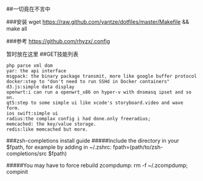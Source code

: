 ##一切竟在不言中

###安装
wget https://raw.github.com/yantze/dotfiles/master/Makefile && make all


###参考
https://github.com/rhyzx/.config


暂时放在这里
##GET技能列表

```
php parse xml dom
yar: the api interface
msgpack: the binary package transmit, more like google buffer protocol
docker:step to "don't need to run SSHd in Docker containers"
d3.js:simple data display
openwrt:i can run a openwrt_x86 on hyper-v with dnsmasq ipset and so on.
qt5:step to some simple ui like xcode's storyboard.video and wave form.
ios swift:simple ui
radius:the complax config i had done.only freeradius;
memcached: the key/value storage.
redis:like memcached but more.
```





###zsh-completions install guide
#####Include the directory in your $fpath, for example by adding in ~/.zshrc:
fpath=(path/to/zsh-completions/src $fpath)

#####You may have to force rebuild zcompdump:
rm -f ~/.zcompdump; compinit



